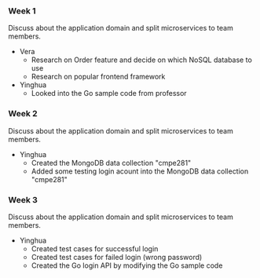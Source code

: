 ### Week 1

Discuss about the application domain and split microservices to team members.

- Vera
  - Research on Order feature and decide on which NoSQL database to use
  - Research on popular frontend framework
- Yinghua
  - Looked into the Go sample code from professor

### Week 2

Discuss about the application domain and split microservices to team members.

- Yinghua
  - Created the MongoDB data collection "cmpe281"
  - Added some testing login acount into the MongoDB data collection "cmpe281"
  
### Week 3

Discuss about the application domain and split microservices to team members.

- Yinghua
  - Created test cases for successful login
  - Created test cases for failed login (wrong password)
  - Created the Go login API by modifying the Go sample code

  
   
